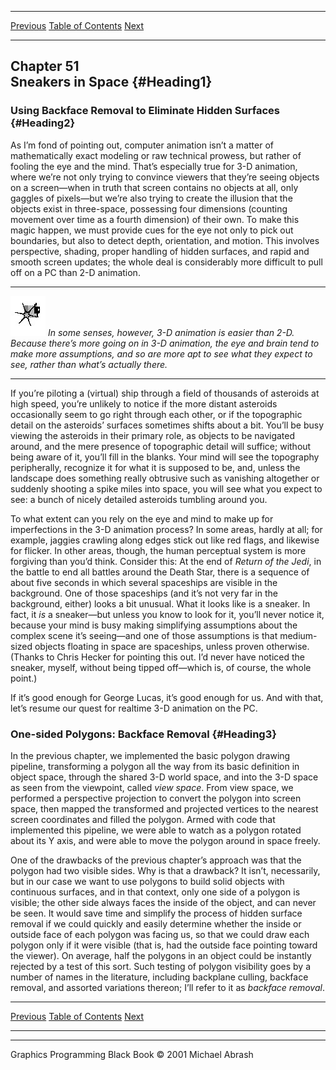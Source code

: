   ------------------------ --------------------------------- --------------------
  [Previous](50-07.html)   [Table of Contents](index.html)   [Next](51-02.html)
  ------------------------ --------------------------------- --------------------

Chapter 51\
 Sneakers in Space {#Heading1}
------------------

### Using Backface Removal to Eliminate Hidden Surfaces {#Heading2}

As I’m fond of pointing out, computer animation isn’t a matter of
mathematically exact modeling or raw technical prowess, but rather of
fooling the eye and the mind. That’s especially true for 3-D animation,
where we’re not only trying to convince viewers that they’re seeing
objects on a screen—when in truth that screen contains no objects at
all, only gaggles of pixels—but we’re also trying to create the illusion
that the objects exist in three-space, possessing four dimensions
(counting movement over time as a fourth dimension) of their own. To
make this magic happen, we must provide cues for the eye not only to
pick out boundaries, but also to detect depth, orientation, and motion.
This involves perspective, shading, proper handling of hidden surfaces,
and rapid and smooth screen updates; the whole deal is considerably more
difficult to pull off on a PC than 2-D animation.

  ------------------- ------------------------------------------------------------------------------------------------------------------------------------------------------------------------------------------------------------------------------------------------------
  ![](images/i.jpg)   *In some senses, however, 3-D animation is easier than 2-D. Because there’s more going on in 3-D animation, the eye and brain tend to make more assumptions, and so are more apt to see what they expect to see, rather than what’s actually there.*
  ------------------- ------------------------------------------------------------------------------------------------------------------------------------------------------------------------------------------------------------------------------------------------------

If you’re piloting a (virtual) ship through a field of thousands of
asteroids at high speed, you’re unlikely to notice if the more distant
asteroids occasionally seem to go right through each other, or if the
topographic detail on the asteroids’ surfaces sometimes shifts about a
bit. You’ll be busy viewing the asteroids in their primary role, as
objects to be navigated around, and the mere presence of topographic
detail will suffice; without being aware of it, you’ll fill in the
blanks. Your mind will see the topography peripherally, recognize it for
what it is supposed to be, and, unless the landscape does something
really obtrusive such as vanishing altogether or suddenly shooting a
spike miles into space, you will see what you expect to see: a bunch of
nicely detailed asteroids tumbling around you.

To what extent can you rely on the eye and mind to make up for
imperfections in the 3-D animation process? In some areas, hardly at
all; for example, jaggies crawling along edges stick out like red flags,
and likewise for flicker. In other areas, though, the human perceptual
system is more forgiving than you’d think. Consider this: At the end of
*Return of the Jedi*, in the battle to end all battles around the Death
Star, there is a sequence of about five seconds in which several
spaceships are visible in the background. One of those spaceships (and
it’s not very far in the background, either) looks a bit unusual. What
it looks like is a sneaker. In fact, it *is* a sneaker—but unless you
know to look for it, you’ll never notice it, because your mind is busy
making simplifying assumptions about the complex scene it’s seeing—and
one of those assumptions is that medium-sized objects floating in space
are spaceships, unless proven otherwise. (Thanks to Chris Hecker for
pointing this out. I’d never have noticed the sneaker, myself, without
being tipped off—which is, of course, the whole point.)

If it’s good enough for George Lucas, it’s good enough for us. And with
that, let’s resume our quest for realtime 3-D animation on the PC.

### One-sided Polygons: Backface Removal {#Heading3}

In the previous chapter, we implemented the basic polygon drawing
pipeline, transforming a polygon all the way from its basic definition
in object space, through the shared 3-D world space, and into the 3-D
space as seen from the viewpoint, called *view space*. From view space,
we performed a perspective projection to convert the polygon into screen
space, then mapped the transformed and projected vertices to the nearest
screen coordinates and filled the polygon. Armed with code that
implemented this pipeline, we were able to watch as a polygon rotated
about its Y axis, and were able to move the polygon around in space
freely.

One of the drawbacks of the previous chapter’s approach was that the
polygon had two visible sides. Why is that a drawback? It isn’t,
necessarily, but in our case we want to use polygons to build solid
objects with continuous surfaces, and in that context, only one side of
a polygon is visible; the other side always faces the inside of the
object, and can never be seen. It would save time and simplify the
process of hidden surface removal if we could quickly and easily
determine whether the inside or outside face of each polygon was facing
us, so that we could draw each polygon only if it were visible (that is,
had the outside face pointing toward the viewer). On average, half the
polygons in an object could be instantly rejected by a test of this
sort. Such testing of polygon visibility goes by a number of names in
the literature, including backplane culling, backface removal, and
assorted variations thereon; I’ll refer to it as *backface removal*.

  ------------------------ --------------------------------- --------------------
  [Previous](50-07.html)   [Table of Contents](index.html)   [Next](51-02.html)
  ------------------------ --------------------------------- --------------------

* * * * *

Graphics Programming Black Book © 2001 Michael Abrash
